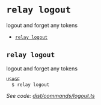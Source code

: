 `relay logout`
==============

logout and forget any tokens

* [`relay logout`](#relay-logout)

## `relay logout`

logout and forget any tokens

```
USAGE
  $ relay logout
```

_See code: [dist/commands/logout.ts](https://github.com/relaypro/relay-cli/blob/v0.2.1/dist/commands/logout.ts)_
